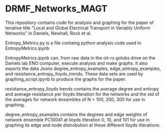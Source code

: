 # DRMF_Networks_MAGT

This repository contains code for analysis and graphing for the paper of tenative title "Local and Global Electrical Transport in Variably Uniform Networks" in Daniels, Newhall, Rock et al.

Entropy_Metrics.py is a file containg python analysis code used in EntropyMetrics.ipynb

EntropyMetrics.ipynb can, from raw data in the oit-rs golubs drive on the Daniels lab ENO computer, execute analysis and make graphs. It also exports the data Jsons degree_entropy_examples, edge_entropy_examples, and resistance_entropy_lloyds_trends. These data sets are used by graphing_script.ipynb to produce the graphs for the paper. 

resistance_entropy_lloyds trends contains the average degree and entropy and average resistance per lloyds itteration for the networks and the std of the averages for network ensembles of N = 100, 200, 300 for use in graphing. 

degree_entropy_examples contains the degrees and edge weights of network ensemble PC10041 at lloyds itteration 0, 10, and 101 for use in graphing its edge and node distrobution at these different lloyds itterations.
